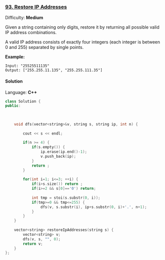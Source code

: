 ### [93\. Restore IP Addresses](https://leetcode.com/problems/restore-ip-addresses/)

Difficulty: **Medium**


Given a string containing only digits, restore it by returning all possible valid IP address combinations.

A valid IP address consists of exactly four integers (each integer is between 0 and 255) separated by single points.

**Example:**

```
Input: "25525511135"
Output: ["255.255.11.135", "255.255.111.35"]
```


#### Solution

Language: **C++**

```c++
class Solution {
public:
    
    
    
    void dfs(vector<string>&v, string s, string ip, int n) {
        
        cout << s << endl;
        
        if(n >= 4) {
            if(s.empty()) {
                ip.erase(ip.end()-1);
                v.push_back(ip);
            }
            return ;
        }
        
        for(int i=1; i<=3; ++i) {
            if(i>s.size()) return ;
            if(i>=2 && s[0]=='0') return;
            
            int tmp = stoi(s.substr(0, i));
            if(tmp>=0 && tmp<=255) {
                dfs(v, s.substr(i), ip+s.substr(0, i)+'.', n+1);
            }
        }
    }
    
    vector<string> restoreIpAddresses(string s) {
        vector<string> v;
        dfs(v, s, "", 0);
        return v;
    }
};
```